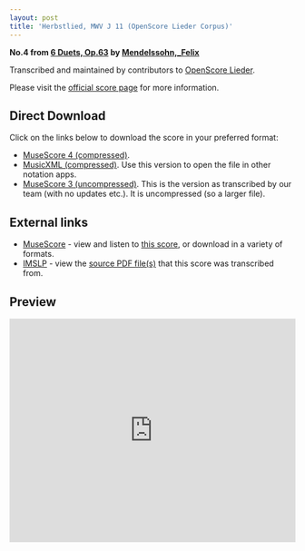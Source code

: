 ```yaml
---
layout: post
title: 'Herbstlied, MWV J 11 (OpenScore Lieder Corpus)'
---
```


__No.4 from [6 Duets, Op.63](https://fourscoreandmore.org/openscore/lieder/Mendelssohn,_Felix/6_Duets,_Op.63/) by [Mendelssohn,_Felix](https://fourscoreandmore.org/openscore/lieder/Mendelssohn,_Felix)__

Transcribed and maintained by contributors to [OpenScore Lieder].

Please visit the [official score page] for more information.

[official score page]: https://musescore.com/openscore-lieder-corpus/scores/7374512
[OpenScore Lieder]: https://musescore.com/openscore-lieder-corpus

## Direct Download

Click on the links below to download the score in your preferred format:
- [MuseScore 4 (compressed)](https://github.com/openscore/lieder/blob/main/scores/Mendelssohn,_Felix/6_Duets,_Op.63/4_Herbstlied,_MWV_J_11/lc7374512.mscz?raw=true).
- [MusicXML (compressed)](https://github.com/openscore/lieder/blob/main/scores/Mendelssohn,_Felix/6_Duets,_Op.63/4_Herbstlied,_MWV_J_11/lc7374512.mxl?raw=true). Use this version to open the file in other notation apps.
- [MuseScore 3 (uncompressed)](https://github.com/openscore/lieder/blob/main/scores/Mendelssohn,_Felix/6_Duets,_Op.63/4_Herbstlied,_MWV_J_11/lc7374512.mscx?raw=true). This is the version as transcribed by our team (with no updates etc.). It is uncompressed (so a larger file).

## External links

- [MuseScore] - view and listen to [this score][MuseScore], or download in a variety of formats.
- [IMSLP] - view the [source PDF file(s)][IMSLP] that this score was transcribed from.

[MuseScore]: https://musescore.com/score/7374512
[IMSLP]: https://imslp.org/wiki/Special:ReverseLookup/43758

## Preview

<iframe width="100%" height="394" src="https://musescore.com/openscore-lieder-corpus/scores/7374512/embed" frameborder="0" allowfullscreen allow="autoplay; fullscreen"></iframe>
